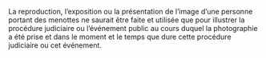 La reproduction, l’exposition ou la présentation de l’image d’une personne portant des menottes ne saurait être faite et utilisée que pour illustrer la procédure judiciaire ou l’événement public au cours duquel la photographie a été prise et dans le moment et le temps que dure cette procédure judiciaire ou cet événement.